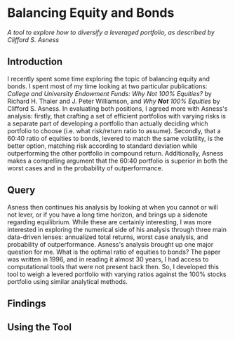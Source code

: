 # Balancing Equity and Bonds
*A tool to explore how to diversify a leveraged portfolio, as described by Clifford S. Asness*

## Introduction
I recently spent some time exploring the topic of balancing equity and bonds. I spent most of my time looking at two particular publications: *College and University Endowment Funds: Why Not 100% Equities?* by Richard H. Thaler and J. Peter Williamson, and *Why **Not** 100% Equities* by Clifford S. Asness. In evaluating both positions, I agreed more with Asness's analysis: firstly, that crafting a set of efficient portfolios with varying risks is a separate part of developing a portfolio than actually deciding which portfolio to choose (i.e. what risk/return ratio to assume). Secondly, that a 60:40 ratio of equities to bonds, levered to match the same volatility, is the better option, matching risk according to standard deviation while outperforming the other portfolio in compound return. Additionally, Asness makes a compelling argument that the 60:40 portfolio is superior in both the worst cases and in the probability of outperformance. 

## Query
Asness then continues his analysis by looking at when you cannot or will not lever, or if you have a long time horizon, and brings up a sidenote regarding equilibrium. While these are certainly interesting, I was more interested in exploring the numerical side of his analysis through three main data-driven lenses: annualized total returns, worst case analysis, and probability of outperformance. Asness's analysis brought up one major question for me. What is the optimal ratio of equities to bonds? The paper was written in 1996, and in reading it almost 30 years, I had access to computational tools that were not present back then. So, I developed this tool to weigh a levered portfolio with varying ratios against the 100% stocks portfolio using similar analytical methods. 

## Findings

## Using the Tool
